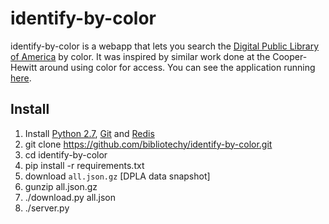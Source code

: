 # identify-by-color

identify-by-color is a webapp that lets you search the [Digital Public Library
of America] by color. It was inspired by similar work done at the Cooper-Hewitt
around using color for access. You can see the application running [here].

## Install

1. Install [Python 2.7], [Git] and [Redis]
1. git clone https://github.com/bibliotechy/identify-by-color.git
1. cd identify-by-color
1. pip install -r requirements.txt
1. download `all.json.gz` [DPLA data snapshot]
1. gunzip all.json.gz
1. ./download.py all.json
1. ./server.py

[Digital Public Library of America]: http://dp.la
[here]: http://colorbrowse.club/
[Cooper-Hewitt]: https://collection.cooperhewitt.org/objects/colors/
[Python 2.7]: http://python.org/download/
[Git]: https://git-scm.com/
[Redis]: http://redis.io
[DPLA data snapshots]: http://dp.la/info/developers/download/
